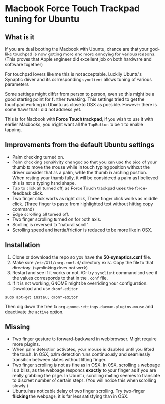 # Macbook Force Touch Trackpad tuning for Ubuntu

## What is it

If you are dual booting the Macbook with Ubuntu, chance are that your god-like touchpad is now getting more and more annoying for various reasons. (This proves that Apple engineer did excellent job on both hardware and software together)

For touchpad lovers like me this is not acceptable. Luckily Ubuntu's Synaptic driver and its corresponding `synclient` allows tuning of various parameters.

Some settings might differ from person to person, even so this might be a good starting point for further tweaking. This settings tried to get the touchpad working in Ubuntu as close to OSX as possible. However there is some flaws that I did not address yet.

This is for Macbook with **Force Touch trackpad**, if you wish to use it with earlier Macbooks, you might want all the `TapButton` to be `1` to enable tapping.

## Improvements from the default Ubuntu settings

- Palm checking turned on.
- Palm checking sensitivity changed so that you can use the side of your thumb to move the mouse while in touch typing position without the driver consider that as a palm, while the thumb in arching position. When resting your thumb fully, it will be considered a palm as I believed this is not a typing hand shape.
- Tap to click all turned off, as Force Touch trackpad uses the force-feedback click.
- Two finger click works as right click, Three finger click works as middle click. (Three finger to paste from highlighted text without hitting copy command)
- Edge scrolling all turned off.
- Two finger scrolling turned on for both axis.
- Scolling is reversed to "natural scroll"
- Scrolling speed and inertia/friction is reduced to be more like in OSX.

## Installation

1. Clone or download the repo so you have the **50-synaptics.conf** file.
2. Make sure `/etc/X11/xorg.conf.d/` directory exist. Copy the file to that directory. (symlinking does not work)
3. Restart and see if it works or not. (Or try `synclient` command and see if the values corresponds to that in the `.conf` file.
4. If it is not working, GNOME might be overriding your configuration. Download and use `dconf-editor`

`sudo apt-get install dconf-editor`

Then dig down the tree to `org.gnome.settings-daemon.plugins.mouse` and deactivate the `active` option.

## Missing

- Two finger gesture to forward-backward in web browser. Might require more plugins.
- When palm detection activates, your mouse is disabled until you lifted the touch. In OSX, palm detection runs continuously and seamlessly transition between states without lifting finger.
- Two finger scrolling is not as fine as in OSX. In OSX, scrolling a webpage is a bliss, as the webpage responds **exactly** to your finger as if you are really grabbing the page. In Ubuntu, scrolling moting seemes to translate to discreet number of certain steps. (You will notice this when scrolling slowly.)
- Ubuntu has noticable delay of two finger scrolling. Try two-finger **flicking** the webpage, it is far less satisfying than in OSX.

